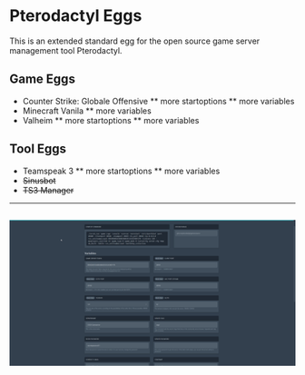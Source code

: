 # Pterodactyl Eggs
This is an extended standard egg for the open source game server management tool Pterodactyl.

## Game Eggs
* Counter Strike: Globale Offensive
** more startoptions
** more variables
* Minecraft Vanila
** more variables
* Valheim
** more startoptions
** more variables

## Tool Eggs
* Teamspeak 3
** more startoptions
** more variables
* ~~Sinusbot~~
* ~~TS3 Manager~~

---
![Image](https://github.com/Mashlex/Pterodactyl-Eggs/blob/b2e2f6e5685637bf565f52f8ec53508fdddec43f/img/csgo-optionen.gif)
---